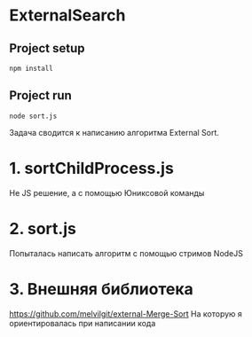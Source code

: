 # ExternalSearch
## Project setup
```
npm install
```
## Project run
```
node sort.js
```
Задача сводится к написанию алгоритма External Sort.
# 1. sortChildProcess.js
Не JS решение, а с помощью Юниксовой команды
# 2. sort.js
Попыталась написать алгоритм с помощью стримов NodeJS
# 3. Внешняя библиотека
https://github.com/melvilgit/external-Merge-Sort
На которую я ориентировалась при написании кода
